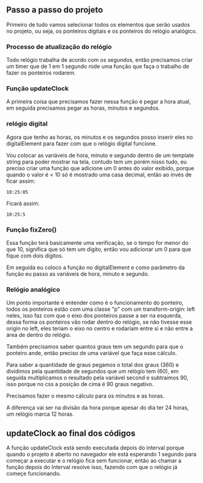 ## Passo a passo do projeto

Primeiro de tudo vamos selecionar todos os elementos que serão usados no projeto, ou seja, os ponteiros digitais e os ponteiros do relógio analógico.

### Processo de atualização do relógio

Todo relógio trabalha de acordo com os segundos, então precisamos criar um timer que de 1 em 1 segundo rode uma função que faça o trabalho de fazer os ponteiros rodarem.

### Função updateClock

A primeira coisa que precisamos fazer nessa função é pegar a hora atual, em seguida precisamos pegar as horas, minutos e segundos.

### relógio digital

Agora que tenho as horas, os minutos e os segundos posso inserir eles no digitalElement para fazer com que o relógio digital funcione.

Vou colocar as variáveis de hora, minuto e segundo dentro de um template string para poder mostrar na tela, contudo tem um porém nisso tudo, eu preciso criar uma função que adicione um 0 antes do valor exibido, porque quando o valor é < 10 só é mostrado uma casa decimal, então ao invés de ficar assim:

```
10:25:05
```

Ficará assim:

```
10:25:5
```

### Função fixZero()

Essa função terá basicamente uma verificação, se o tempo for menor do que 10, significa que só tem um dígito, então vou adicionar um 0 para que fique com dois dígitos.

Em seguida eu coloco a função no digitalElement e como parâmetro da função eu passo as variáveis de hora, minuto e segundo.

### Relógio analógico

Um ponto importante é entender como é o funcionamento do ponteiro, todos os ponteiros estão com uma classe "p" com um transform-origin: left neles, isso faz com que o eixo dos ponteiros passe a ser na esquerda, dessa forma os ponteiros vão rodar dentro do relógio, se não tivesse esse origin no left, eles teriam o eixo no centro e rodariam entre si e não entre a área de dentro do relógio.

Também precisamos saber quantos graus tem um segundo para que o ponteiro ande, então preciso de uma variável que faça esse cálculo.

Para saber a quantidade de graus pegamos o total dos graus (360) e dividimos pela quantidade de segundos que um relógio tem (60), em seguida multiplicamos o resultado pela variável second e subtraimos 90, isso porque no css a posição de cima é 90 graus negativo.

Precisamos fazer o mesmo cálculo para os minutos e as horas.

A diferença vai ser na divisão da hora porque apesar do dia ter 24 horas, um relógio marca 12 horas.

## updateClock ao final dos códigos

A função updateClock está sendo executada depois do interval porque quando o projeto é aberto no navegador ele está esperando 1 segundo para começar a executar e o relógio fica sem funcionar, então ao chamar a função depois do Interval resolve isso, fazendo com que o relógio já começe funcionando.
